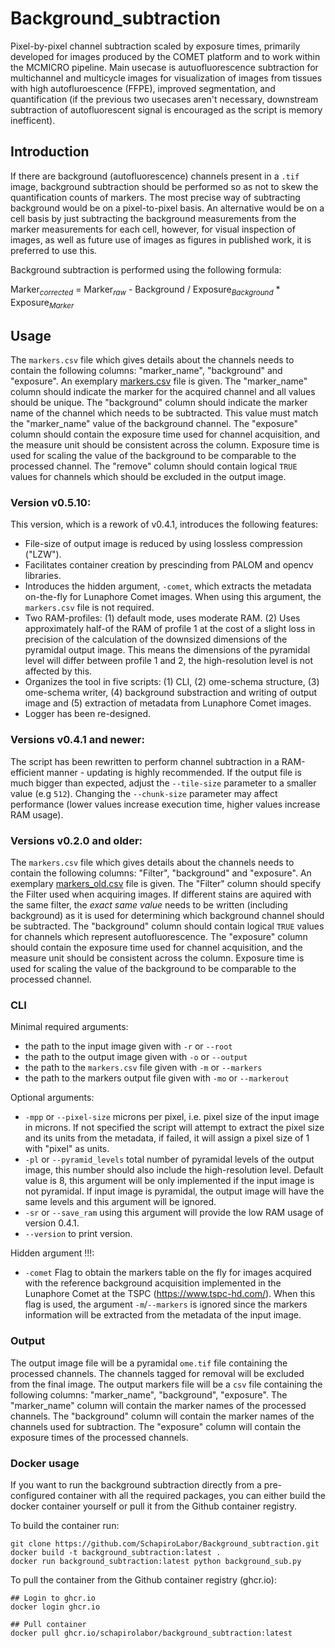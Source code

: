 # Background_subtraction

Pixel-by-pixel channel subtraction scaled by exposure times, primarily developed for images produced by the COMET platform and to work within the MCMICRO pipeline. Main usecase is autuofluorescence subtraction for multichannel and multicycle images for visualization of images from tissues with high autofluroescence (FFPE), improved segmentation, and quantification (if the previous two usecases aren't necessary, downstream subtraction of autofluorescent signal is encouraged as the script is memory inefficent).

## Introduction

If there are background (autofluorescence) channels present in a `.tif` image, background subtraction should be performed so as not to skew the quantification counts of markers. The most precise way of subtracting background would be on a pixel-to-pixel basis. An alternative would be on a cell basis by just subtracting the background measurements from the marker measurements for each cell, however, for visual inspection of images, as well as future use of images as figures in published work, it is preferred to use this.

Background subtraction is performed using the following formula:

Marker<sub>*corrected*</sub> = Marker<sub>*raw*</sub> - Background / Exposure<sub>*Background*</sub> * Exposure<sub>*Marker*</sub>


## Usage 

The `markers.csv` file which gives details about the channels needs to contain the following columns: "marker_name", "background" and "exposure". An exemplary [markers.csv](https://github.com/SchapiroLabor/Background_subtraction/blob/main/example/markers.csv) file is given. The "marker_name" column should indicate the marker for the acquired channel and all values should be unique. The "background" column should indicate the marker name of the channel which needs to be subtracted. This value must match the "marker_name" value of the background channel. The "exposure" column should contain the exposure time used for channel acquisition, and the measure unit should be consistent across the column. Exposure time is used for scaling the value of the background to be comparable to the processed channel. The "remove" column should contain logical `TRUE` values for channels which should be excluded in the output image.

### Version v0.5.10:
This version, which is a rework of v0.4.1, introduces the following features:
* File-size of output image is reduced by using lossless compression ("LZW").
* Facilitates container creation by prescinding from PALOM and opencv libraries.
* Introduces the hidden argument, `-comet`, which extracts the metadata on-the-fly for Lunaphore Comet images.  When using this argument, the `markers.csv` file is not required.
* Two RAM-profiles: (1) default mode, uses moderate RAM. (2) Uses approximately half-of the RAM of profile 1 at the cost of a slight loss in precision of the calculation of the downsized dimensions of the pyramidal output image.  This means the dimensions of the pyramidal level will differ between profile 1 and 2, the high-resolution level is not affected by this.
* Organizes the tool in five scripts: (1) CLI, (2) ome-schema structure, (3) ome-schema writer, (4) background substraction and writing of output image and (5) extraction of metadata from Lunaphore Comet images.
* Logger has been re-designed.


### Versions v0.4.1 and newer:
The script has been rewritten to perform channel subtraction in a RAM-efficient manner - updating is highly recommended. If the output file is much bigger than expected, adjust the `--tile-size` parameter to a smaller value (e.g `512`). Changing the `--chunk-size` parameter may affect performance (lower values increase execution time, higher values increase RAM usage).


### Versions v0.2.0 and older:
The `markers.csv` file which gives details about the channels needs to contain the following columns: "Filter", "background" and "exposure". An exemplary [markers_old.csv](https://github.com/SchapiroLabor/Background_subtraction/files/9549686/markers.csv) file is given. The "Filter" column should specify the Filter used when acquiring images. If different stains are aquired with the same filter, the *exact same value* needs to be written (including background) as it is used for determining which background channel should be subtracted. The "background" column should contain logical `TRUE` values for channels which represent autofluorescence. The "exposure" column should contain the exposure time used for channel acquisition, and the measure unit should be consistent across the column. Exposure time is used for scaling the value of the background to be comparable to the processed channel.


### CLI

Minimal required arguments:

* the path to the input image given with `-r` or `--root`
* the path to the output image given with `-o` or `--output`
* the path to the `markers.csv` file given with `-m` or `--markers`
* the path to the markers output file given with `-mo` or `--markerout`

Optional arguments:

* `-mpp` or `--pixel-size` microns per pixel, i.e. pixel size of the input image in microns. If not specified the script will attempt 
to extract the pixel size and its units from the metadata, if failed, it will assign a pixel size of 1 with "pixel" as units.
* `-pl` or `--pyramid_levels` total number of pyramidal levels of the output image, this number should also include the high-resolution level.  Default value is 8, this argument will be only implemented if the input image is not pyramidal. If input image is pyramidal, the output image will have the same levels and this argument will be ignored.
* `-sr` or `--save_ram` using this argument will provide the low RAM usage of version 0.4.1.
* `--version` to print version.

Hidden argument !!!:

* `-comet` Flag to obtain the markers table on the fly for images acquired with the reference background acquisition implemented in the Lunaphore Comet at the TSPC (https://www.tspc-hd.com/). When this flag is used, the argument `-m`/`--markers` is ignored since the markers information will be extracted from the metadata of the input image.


### Output

The output image file will be a pyramidal `ome.tif` file containing the processed channels. The channels tagged for removal will be excluded from the final image.
The output markers file will be a `csv` file containing the following columns: "marker_name", "background", "exposure". The "marker_name" column will contain the marker names of the processed channels. The "background" column will contain the marker names of the channels used for subtraction. The "exposure" column will contain the exposure times of the processed channels. 

### Docker usage

If you want to run the background subtraction directly from a pre-configured container with all the required packages, you can either build the docker container yourself or pull it from the Github container registry.

To build the container run:

```
git clone https://github.com/SchapiroLabor/Background_subtraction.git
docker build -t background_subtraction:latest .
docker run background_subtraction:latest python background_sub.py
```

To pull the container from the Github container registry (ghcr.io):

```
## Login to ghcr.io
docker login ghcr.io

## Pull container
docker pull ghcr.io/schapirolabor/background_subtraction:latest
```
